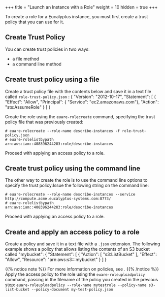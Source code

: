 +++
title = "Launch an Instance with a Role"
weight = 10
hidden = true
+++

To create a role for a Eucalyptus instance, you must first create a trust policy that you can use for it. 
## Create Trust Policy
You can create trust policies in two ways: 



* a file method 
* a command line method 

## Create trust policy using a file
Create a trust policy file with the contents below and save it in a text file called `role-trust-policy.json` : 
    {
      "Version": "2012-10-17",
      "Statement": [
        {
          "Effect": "Allow",
          "Principal": { "Service": "ec2.amazonaws.com"},
          "Action": "sts:AssumeRole"
        }
      ]
    }

Create the role using the `euare-rolecreate` command, specifying the trust policy file that was previously created: 
    
    # euare-rolecreate --role-name describe-instances -f role-trust-policy.json
    # euare-rolelistbypath 
    arn:aws:iam::408396244283:role/describe-instances

Proceed with applying an access policy to a role. 
## Create trust policy using the command line
The other way to create the role is to use the command line options to specify the trust policy:Issue the following string on the command line: 
    
    # euare-rolecreate --role-name describe-instances --service http://compute.acme.eucalyptus-systems.com:8773/
    # euare-rolelistbypath 
    arn:aws:iam::408396244283:role/describe-instances

Proceed with applying an access policy to a role. 
## Create and apply an access policy to a role
Create a policy and save it in a text file with a `.json` extension. The following example shows a policy that allows listing the contents of an S3 bucket called "mybucket": 
    {
      "Statement": [
        {
          "Action": [
            "s3:ListBucket"
          ],
          "Effect": "Allow",
          "Resource": "arn:aws:s3:::mybucket"
        }
      ]
    }


{{% notice note %}}
For more information on policies, see . 
{{% /notice %}}
Apply the access policy to the role using the `euare-roleuploadpolicy` command, passing in the filename of the policy you created in the previous step: `euare-roleuploadpolicy --role-name mytestrole --policy-name s3-list-bucket --policy-document my-test-policy.json` 